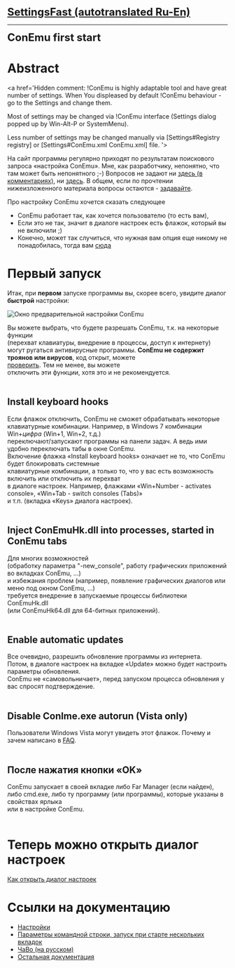 <font size='5'><b><a href='http://translate.google.ru/translate?hl=ru&sl=ru&tl=en&u=http%3A%2F%2Fcode.google.com%2Fp%2Fconemu-maximus5%2Fwiki%2FSettingsFast%3Fshow%3Dcontent'>SettingsFast (autotranslated Ru-En)</a></b></font>

---


<font size='5'><b>ConEmu first start</b></font>


# Abstract #
<a href='Hidden comment: 
!ConEmu is highly adaptable tool and have great number of settings.
When You displeased by default !ConEmu behaviour - go to the Settings and change them.

Most of settings may be changed via !ConEmu interface
(Settings dialog popped up by Win-Alt-P or SystemMenu).

Less number of settings may be changed manually via [Settings#Registry registry] or [Settings#ConEmu.xml ConEmu.xml] file.
'></a>

На сайт программы регулярно приходят по результатам поискового запроса «настройка ConEmu». Мне, как разработчику,
непонятно, что там может быть непонятного ;-) Вопросов не задают ни
[здесь (в комментариях)](Settings.md), ни [здесь](http://code.google.com/p/conemu-maximus5/issues/list).
В общем, если по прочтении нижеизложенного материала вопросы остаются -
[задавайте](http://code.google.com/p/conemu-maximus5/issues/list).

Про настройку ConEmu хочется сказать следующее
  * ConEmu работает так, как хочется пользователю (то есть вам),
  * Если это не так, значит в диалоге настроек есть флажок, который вы не включили ;)
  * Конечно, может так случиться, что нужная вам опция еще никому не понадобилась, тогда вам [сюда](http://code.google.com/p/conemu-maximus5/issues/list)

# Первый запуск #
Итак, при **первом** запуске программы вы, скорее всего, увидите диалог **быстрой** настройки:

<img src='http://conemu-maximus5.googlecode.com/svn/files/ConEmuPreConfig.png' title='Окно предварительной настройки ConEmu'>

Вы можете выбрать, что будете разрешать ConEmu, т.к. на некоторые функции<br>
(перехват клавиатуры, внедрение в процессы, доступ к интернету)<br>
могут ругаться антивирусные программы. <b>ConEmu не содержит троянов или вирусов</b>, код открыт, можете<br>
<a href='http://code.google.com/p/conemu-maximus5/source/checkout'>проверить</a>. Тем не менее, вы можете<br>
отключить эти функции, хотя это и не рекомендуется.<br>
<br>
<h2>Install keyboard hooks</h2>
Если флажок отключить, ConEmu не сможет обрабатывать некоторые<br>
клавиатурные комбинации. Например, в Windows 7 комбинации Win+<i>цифра</i> (Win+1, Win+2, т.д.)<br>
переключают/запускают программы на панели задач. А ведь ими удобно переключать табы в окне ConEmu.<br>
Включение флажка «Install keyboard hooks» означает не то, что ConEmu будет блокировать системные<br>
клавиатурные комбинации, а только то, что у вас есть возможность включить или отключить их перехват<br>
в диалоге настроек. Например, флажками «Win+Number - activates console», «Win+Tab - switch consoles (Tabs)»<br>
и т.п. (вкладка «Keys» диалога настроек).<br>
<br>
<h2>Inject ConEmuHk.dll into processes, started in ConEmu tabs</h2>
Для многих возможностей<br>
(обработку параметра "-new_console", работу графических приложений во вкладках ConEmu, ...)<br>
и избежания проблем (например, появление графических диалогов или меню под окном ConEmu, ...)<br>
требуется внедрение в запускаемые процессы библиотеки ConEmuHk.dll<br>
(или ConEmuHk64.dll для 64-битных приложений).<br>
<br>
<h2>Enable automatic updates</h2>
Все очевидно, разрешить обновление программы из интернета.<br>
Потом, в диалоге настроек на вкладке «Update» можно будет настроить параметры обновления.<br>
ConEmu не «самовольничает», перед запуском процесса обновления у вас спросят подтверждение.<br>
<br>
<h2>Disable ConIme.exe autorun (Vista only)</h2>
Пользователи Windows Vista могут увидеть этот флажок. Почему и зачем написано в <a href='http://conemu.github.io/en/ConEmuFAQ.html#Windows_Vista'>FAQ</a>.<br>
<br>
<h2>После нажатия кнопки «OK»</h2>
ConEmu запускает в своей вкладке либо Far Manager (если найден),<br>
либо cmd.exe, либо ту программу (или программы), которые указаны в свойствах ярлыка<br>
или в настройке ConEmu.<br>
<br>
<h1>Теперь можно открыть диалог настроек</h1>
<a href='Settings#Settings_dialog.md'>Как открыть диалог настроек</a>

<h1>Ссылки на документацию</h1>
<ul><li><a href='http://conemu.github.io/en/Settings.html'>Настройки</a>
</li><li><a href='http://conemu.github.io/en/Command_Line.html'>Параметры командной строки, запуск при старте нескольких вкладок</a>
</li><li><a href='http://conemu.github.io/ru/ConEmuFAQ.html'>ЧаВо (на русском)</a>
</li><li><a href='http://conemu.github.io/en/TableOfContents.html'>Остальная документация</a>